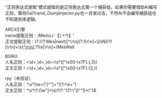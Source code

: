 “正则表达式提取”模式提取的是正则表达式第一个捕获组，如果你需要借助AI编写正则，需将GalTransl_DumpInjector.py也一并发过去，不然AI不会编写捕获组也不知道具体逻辑。  

ARCX引擎  
name提取正则：/Mes\s+'【(.+?)】'  
正文提取正则：(?:/(?:Mes|next)[^\r\n]*(?:[\r\n]+\\[nN])?)[\r\n]+\s*([^\r\n/;](?:(?!/Mes)[\s\S])*?)\s*[\r\n]+/MesWait  

BGIKit  
人名正则：<\d+,\d+,\d+>\s*([^\x00-\x7F].{,3})  
正文正则！<\d+,\d+,\d+>\s*([^\x00-\x7F].{3,})  

rpy（未验证）  
人名正则：^\s*(\w+|"[^"]+")(?=\s+")  
正文正则：^\s*(?:[\w"]+\s)?(?:"((?:\\"|[^"])*)")$  